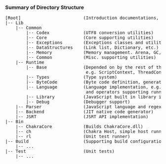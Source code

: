 ### Summary of Directory Structure
<pre>
[Root]                        (Introduction documentations, Jenkins scripts etc.) 
|-- Lib 
    |-- Common 
        |-- Codex             (UTF8 conversion utilities) 
        |-- Core              (Core supporting utilities) 
        |-- Exceptions        (Exceptions classes and utilities) 
        |-- DataStructures    (Link list, Dictionary, etc.) 
        |-- Memory            (Memory management. Arena, GC, etc.) 
        |-- Common            (Misc. supporting utilities) 
    |-- Runtime 
        |-- Base              (Depended on by the rest of the Runtime. 
                               e.g. ScriptContext, ThreadContext)
        |-- Types             (Type system) 
        |-- ByteCode          (Byte code definition, generator and serializer) 
        |-- Language          (Language implementation, e.g. interpreter loop 
                               and operators supporting running of JavaScript) 
        |-- Library           (JavaScript built in library implementation) 
        |-- Debug             (Debugger support) 
    |-- Parser                (JavaScript language and regex parser) 
    |-- Backend               (JIT native code generator) 
    |-- JSRT                  (JSRT API implementation)
|-- Bin 
    |-- ChakraCore            (Builds ChakraCore.dll) 
    |-- ch                    (Chakra Host, simple host running JavaScript from a file) 
    |-- rl                    (Unit test runner) 
|-- Build                     (Supporting build configuration and scripts) 
    |-- ... 
|-- Test                      (Unit tests) 
    |-- ...
</pre>